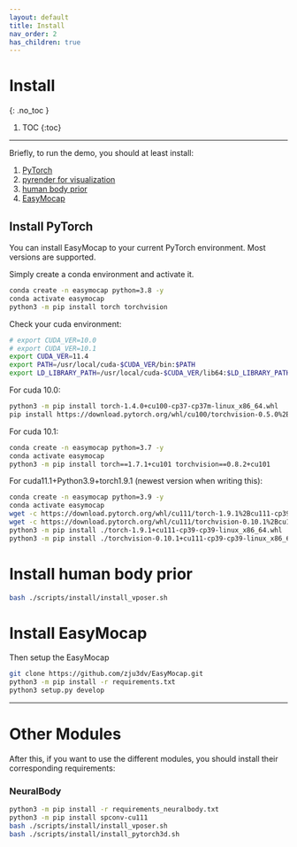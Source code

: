 ```yaml
---
layout: default
title: Install
nav_order: 2
has_children: true
---
```


# Install
{: .no_toc }

1. TOC
{:toc}
---

Briefly, to run the demo, you should at least install:
1. [PyTorch](#install-pytorch)
2. [pyrender for visualization](./install_vis3d.md)
3. [human body prior](#install-human-body-prior)
4. [EasyMocap](#install-easymocap)

## Install PyTorch

You can install EasyMocap to your current PyTorch environment. Most versions are supported.

Simply create a conda environment and activate it.

```bash
conda create -n easymocap python=3.8 -y
conda activate easymocap
python3 -m pip install torch torchvision
```

Check your cuda environment:
```bash
# export CUDA_VER=10.0
# export CUDA_VER=10.1
export CUDA_VER=11.4
export PATH=/usr/local/cuda-$CUDA_VER/bin:$PATH
export LD_LIBRARY_PATH=/usr/local/cuda-$CUDA_VER/lib64:$LD_LIBRARY_PATH
```

For cuda 10.0:
```bash
python3 -m pip install torch-1.4.0+cu100-cp37-cp37m-linux_x86_64.whl
pip install https://download.pytorch.org/whl/cu100/torchvision-0.5.0%2Bcu100-cp37-cp37m-linux_x86_64.whl
```

For cuda 10.1:
```bash
conda create -n easymocap python=3.7 -y
conda activate easymocap
python3 -m pip install torch==1.7.1+cu101 torchvision==0.8.2+cu101
```

For cuda11.1+Python3.9+torch1.9.1 (newest version when writing this):
```bash
conda create -n easymocap python=3.9 -y
conda activate easymocap
wget -c https://download.pytorch.org/whl/cu111/torch-1.9.1%2Bcu111-cp39-cp39-linux_x86_64.whl
wget -c https://download.pytorch.org/whl/cu111/torchvision-0.10.1%2Bcu111-cp39-cp39-linux_x86_64.whl
python3 -m pip install ./torch-1.9.1+cu111-cp39-cp39-linux_x86_64.whl
python3 -m pip install ./torchvision-0.10.1+cu111-cp39-cp39-linux_x86_64.whl
```

# Install human body prior

```bash
bash ./scripts/install/install_vposer.sh
```

# Install EasyMocap

Then setup the EasyMocap

```bash
git clone https://github.com/zju3dv/EasyMocap.git
python3 -m pip install -r requirements.txt
python3 setup.py develop
```

---

# Other Modules

After this, if you want to use the different modules, you should install their corresponding requirements:

### NeuralBody


```bash
python3 -m pip install -r requirements_neuralbody.txt
python3 -m pip install spconv-cu111
bash ./scripts/install/install_vposer.sh
bash ./scripts/install/install_pytorch3d.sh
```
